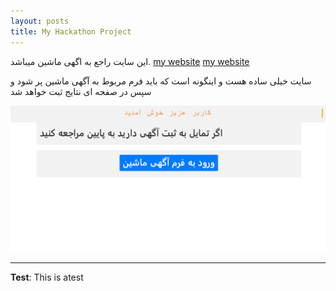```yaml
---
layout: posts
title: My Hackathon Project
---
```





این سایت راجع به اگهی ماشین میباشد.
[my  website](http://aa99522311.pythonanywhere.com/)
[my  website](http://a99522311.pythonanywhere.com/)


سایت  خیلی ساده هست و اینگونه است که باید فرم مربوط به آگهی ماشین پر شود و سپس در صفحه ای نتایج ثبت خواهد شد

![alt text](../assets/images/Capture.PNG  "Team Picture")

---
**Test**: This is atest
